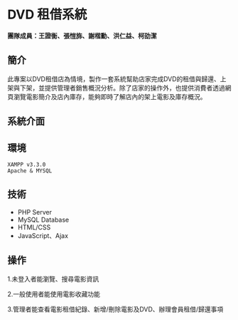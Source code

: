 # DVD 租借系統

**團隊成員：王證衡、張愷旆、謝楷勳、洪仁益、柯劭潔**

## 簡介

此專案以DVD租借店為情境，製作一套系統幫助店家完成DVD的租借與歸還、上架與下架，並提供管理者銷售概況分析。除了店家的操作外，也提供消費者透過網頁瀏覽電影簡介及店內庫存，能夠即時了解店內的架上電影及庫存概況。

## 系統介面


## 環境
```
XAMPP v3.3.0
Apache & MYSQL
```

## 技術

+ PHP Server
+ MySQL Database
+ HTML/CSS
+ JavaScript、Ajax

## 操作

1.未登入者能瀏覽、搜尋電影資訊

2.一般使用者能使用電影收藏功能

3.管理者能查看電影租借紀錄、新增/刪除電影及DVD、辦理會員租借/歸還事項
